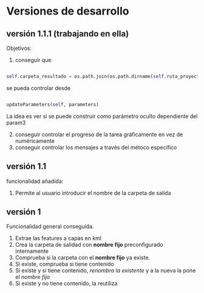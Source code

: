# Versiones de desarrollo 

## versión 1.1.1 (trabajando en ella)

Objetivos:

1. conseguir que

```python

self.carpeta_resultado = os.path.join(os.path.dirname(self.ruta_proyecto), parameters[3].valueAsText)

```

se pueda controlar desde

```python

updateParameters(self, parameters)

```

La idea es ver si se puede construir como parámetro oculto dependiente del param3

2. conseguir controlar el progreso de la tarea gráficamente en vez de numéricamente
3. conseguir controlar los mensajes a través del métoco específico

## versión 1.1
funcionalidad añadida:
1. Permite al usuario introducir el nombre de la carpeta de salida

## versión 1

Funcionalidad general conseguida.
1. Extrae las features a capas en kml
2. Crea la carpeta de salidad con **nombre fijo** preconfigurado internamente
3. Comprueba si la carpeta con el **nombre fijo** ya existe. 
4. Si existe, comprueba si tiene contenido
5. Si existe y si tiene contenido, *renombra la existente* y a la nueva la pone el *nombre fijo*
6. Si existe y no tiene contenido, la reutiliza
